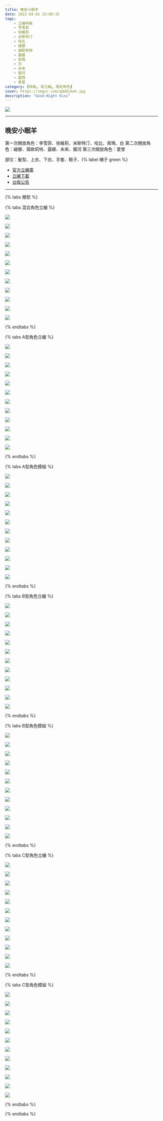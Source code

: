 ```yaml
---
title: 晚安小眠羊
date: 2022-03-01 15:00:15
tags:
    - 立繪時裝
    - 李雪菲
    - 徐維莉
    - 米斯特汀
    - 哈比
    - 緹娜
    - 薇歐莉特
    - 露娜
    - 索瑪
    - 白
    - 未來
    - 銀河
    - 露西
    - 愛里
category: [時裝, 有立繪, 限定角色]
cover: https://imgur.com/qQUOjkwh.jpg
description: "Good-Night Kiss"
---
```


![](https://imgur.com/qQUOjkwh.jpg)

---
## 晚安小眠羊

第一次開放角色：李雪菲、徐維莉、米斯特汀、哈比、索瑪、白
第二次開放角色：緹娜、薇歐莉特、露娜、未來、銀河
第三次開放角色：愛里

部位：髮型、上衣、下衣、手套、鞋子、{% label 帽子 green %}

+ [官方立繪庫](https://www.naddic.co.kr/ko/game/cls/fansitekit)
+ [立繪下載](https://closers.vod.nexoncdn.co.kr/site/fansitekit/Closers_FansiteKit_GNKiss_B2F39F98E930CEA4.zip)
+ [台版公告](https://www.closers.com.tw/news/TCjmHw56)
---
{% tabs 類型 %}
<!-- tab <font color=#6495ED><b>混合立繪</b></font>-->
{% tabs 混合角色立繪 %}
<!-- tab 李雪菲(Seulbi)-->
[![](https://i.imgur.com/JZPDtXQh.jpg)](https://i.imgur.com/JZPDtXQ.jpg)
<!-- endtab -->
<!-- tab 徐維莉(Yuri)-->
[![](https://i.imgur.com/ceTvK2ch.jpg)](https://i.imgur.com/ceTvK2c.jpg)
<!-- endtab -->
<!-- tab 米斯特汀(Tein)-->
[![](https://i.imgur.com/p0Q9Aioh.jpg)](https://i.imgur.com/p0Q9Aio.jpg)
<!-- endtab -->
<!-- tab 哈比(Harpy)-->
[![](https://i.imgur.com/uWDJIbah.jpg)](https://i.imgur.com/uWDJIba.jpg)
<!-- endtab -->
<!-- tab 緹娜(Tina)-->
[![](https://i.imgur.com/iricoFPh.png)](https://i.imgur.com/iricoFP.png)
<!-- endtab -->
<!-- tab 薇歐莉特(Violet)-->
[![](https://i.imgur.com/nHrPd7fh.png)](https://i.imgur.com/nHrPd7f.png)
<!-- endtab -->
<!-- tab 露娜(Luna)-->
[![](https://i.imgur.com/DzEzUejh.png)](https://i.imgur.com/DzEzUej.png)
<!-- endtab -->
<!-- tab 索瑪(Soma)-->
[![](https://i.imgur.com/10c190Yh.jpg)](https://i.imgur.com/10c190Y.jpg)
<!-- endtab -->
<!-- tab 白(Bai)-->
[![](https://i.imgur.com/Z1EqUwrh.jpg)](https://i.imgur.com/Z1EqUwr.jpg)
<!-- endtab -->
<!-- tab 未來(Mirae)-->
[![](https://i.imgur.com/37B21h8h.png)](https://i.imgur.com/37B21h8.png)
<!-- endtab -->
<!-- tab 銀河(Eunha)-->
[![](https://i.imgur.com/wNbWjwEh.png)](https://i.imgur.com/wNbWjwE.png)
<!-- endtab -->
<!-- tab 愛里(Aeri)-->
[![](https://imgur.com/p8JAWzTh.png)](https://imgur.com/p8JAWzT.png)
<!-- endtab -->
{% endtabs %}
<!-- endtab -->

<!-- tab <font color=#DE3163><b>立繪A型</b></font>-->
{% tabs A型角色立繪 %}
<!-- tab 李雪菲(Seulbi)-->
[![](https://i.imgur.com/ekCBFtRh.jpg)](https://i.imgur.com/ekCBFtR.jpg)
<!-- endtab -->
<!-- tab 徐維莉(Yuri)-->
[![](https://i.imgur.com/PAoXAqch.jpg)](https://i.imgur.com/PAoXAqc.jpg)
<!-- endtab -->
<!-- tab 米斯特汀(Tein)-->
[![](https://i.imgur.com/9DQgsenh.jpg)](https://i.imgur.com/9DQgsen.jpg)
<!-- endtab -->
<!-- tab 哈比(Harpy)-->
[![](https://i.imgur.com/nu3F0a8h.jpg)](https://i.imgur.com/nu3F0a8.jpg)
<!-- endtab -->
<!-- tab 緹娜(Tina)-->
[![](https://i.imgur.com/M7rYkxNh.png)](https://i.imgur.com/M7rYkxN.png)
<!-- endtab -->
<!-- tab 薇歐莉特(Violet)-->
[![](https://i.imgur.com/EXHq7LQh.png)](https://i.imgur.com/EXHq7LQ.png)
<!-- endtab -->
<!-- tab 露娜(Luna)-->
[![](https://i.imgur.com/YCZefk8h.png)](https://i.imgur.com/YCZefk8.png)
<!-- endtab -->
<!-- tab 索瑪(Soma)-->
[![](https://i.imgur.com/540uaHUh.jpg)](https://i.imgur.com/540uaHU.jpg)
<!-- endtab -->
<!-- tab 白(Bai)-->
[![](https://i.imgur.com/cyobnWZh.jpg)](https://i.imgur.com/cyobnWZ.jpg)
<!-- endtab -->
<!-- tab 未來(Mirae)-->
[![](https://i.imgur.com/NAsF5uah.png)](https://i.imgur.com/NAsF5ua.png)
<!-- endtab -->
<!-- tab 銀河(Eunha)-->
[![](https://i.imgur.com/bZdYkiBh.png)](https://i.imgur.com/bZdYkiB.png)
<!-- endtab -->
<!-- tab 愛里(Aeri)-->
[![](https://imgur.com/6elaUg2h.png)](https://imgur.com/6elaUg2.png)
<!-- endtab -->
{% endtabs %}
<!-- endtab -->

<!-- tab 模組A型-->
{% tabs A型角色模組 %}
<!-- tab 李雪菲(Seulbi)-->
[![](https://i.imgur.com/Khsj7jW.png)](https://i.imgur.com/Khsj7jW.png)
<!-- endtab -->
<!-- tab 徐維莉(Yuri)-->
[![](https://i.imgur.com/rJYMitr.png)](https://i.imgur.com/rJYMitr.png)
<!-- endtab -->
<!-- tab 米斯特汀(Tein)-->
[![](https://i.imgur.com/Vl7kxgp.png)](https://i.imgur.com/Vl7kxgp.png)
<!-- endtab -->
<!-- tab 哈比(Harpy)-->
[![](https://i.imgur.com/mmPxRcp.png)](https://i.imgur.com/mmPxRcp.png)
<!-- endtab -->
<!-- tab 緹娜(Tina)-->
[![](https://imgur.com/LJMGvNph.png)](https://imgur.com/LJMGvNp.png)
<!-- endtab -->
<!-- tab 薇歐莉特(Violet)-->
[![](https://imgur.com/ofCqkNOh.png)](https://imgur.com/ofCqkNO.png)
<!-- endtab -->
<!-- tab 露娜(Luna)-->
[![](https://imgur.com/dqgVjDgh.png)](https://imgur.com/dqgVjDg.png)
<!-- endtab -->
<!-- tab 索瑪(Soma)-->
[![](https://i.imgur.com/4MP0zEF.png)](https://i.imgur.com/4MP0zEF.png)
<!-- endtab -->
<!-- tab 白(Bai)-->
[![](https://i.imgur.com/hUJgd5S.png)](https://i.imgur.com/hUJgd5S.png)
<!-- endtab -->
<!-- tab 未來(Mirae)-->
[![](https://imgur.com/jHluw9Bh.png)](https://imgur.com/jHluw9B.png)
<!-- endtab -->
<!-- tab 銀河(Eunha)-->
[![](https://imgur.com/y6dI8nih.png)](https://imgur.com/y6dI8ni.png)
<!-- endtab -->
<!-- tab 愛里(Aeri)-->
[![](https://imgur.com/c4EWg4Sh.png)](https://imgur.com/c4EWg4S.png)
<!-- endtab -->
{% endtabs %}
<!-- endtab -->

<!-- tab <font color=#DE3163><b>立繪B型</b></font>-->
{% tabs B型角色立繪 %}
<!-- tab 李雪菲(Seulbi)-->
[![](https://i.imgur.com/RjPp8SZh.jpg)](https://i.imgur.com/RjPp8SZ.jpg)
<!-- endtab -->
<!-- tab 徐維莉(Yuri)-->
[![](https://i.imgur.com/JXlWUGQh.jpg)](https://i.imgur.com/JXlWUGQ.jpg)
<!-- endtab -->
<!-- tab 米斯特汀(Tein)-->
[![](https://i.imgur.com/oC7RJdTh.jpg)](https://i.imgur.com/oC7RJdT.jpg)
<!-- endtab -->
<!-- tab 哈比(Harpy)-->
[![](https://i.imgur.com/h85mK7Rh.jpg)](https://i.imgur.com/h85mK7R.jpg)
<!-- endtab -->
<!-- tab 緹娜(Tina)-->
[![](https://i.imgur.com/YE3GWXJh.png)](https://i.imgur.com/YE3GWXJ.png)
<!-- endtab -->
<!-- tab 薇歐莉特(Violet)-->
[![](https://i.imgur.com/SFIH3Lgh.png)](https://i.imgur.com/SFIH3Lg.png)
<!-- endtab -->
<!-- tab 露娜(Luna)-->
[![](https://i.imgur.com/GI5rewyh.png)](https://i.imgur.com/GI5rewy.png)
<!-- endtab -->
<!-- tab 索瑪(Soma)-->
[![](https://i.imgur.com/1mot6xDh.jpg)](https://i.imgur.com/1mot6xD.jpg)
<!-- endtab -->
<!-- tab 白(Bai)-->
[![](https://i.imgur.com/uCgC9SLh.jpg)](https://i.imgur.com/uCgC9SL.jpg)
<!-- endtab -->
<!-- tab 未來(Mirae)-->
[![](https://i.imgur.com/G6m0761h.png)](https://i.imgur.com/G6m0761.png)
<!-- endtab -->
<!-- tab 銀河(Eunha)-->
[![](https://i.imgur.com/4Xz7p86h.png)](https://i.imgur.com/4Xz7p86.png)
<!-- endtab -->
<!-- tab 愛里(Aeri)-->
[![](https://imgur.com/QhQS3qhh.png)](https://imgur.com/QhQS3qh.png)
<!-- endtab -->
{% endtabs %}
<!-- endtab -->

<!-- tab 模組B型-->
{% tabs B型角色模組 %}
<!-- tab 李雪菲(Seulbi)-->
[![](https://i.imgur.com/IBHUwq8.png)](https://i.imgur.com/IBHUwq8.png)
<!-- endtab -->
<!-- tab 徐維莉(Yuri)-->
[![](https://i.imgur.com/7AIbckr.png)](https://i.imgur.com/7AIbckr.png)
<!-- endtab -->
<!-- tab 米斯特汀(Tein)-->
[![](https://i.imgur.com/qfxFCTv.png)](https://i.imgur.com/qfxFCTv.png)
<!-- endtab -->
<!-- tab 哈比(Harpy)-->
[![](https://i.imgur.com/sdQGOTS.png)](https://i.imgur.com/sdQGOTS.png)
<!-- endtab -->
<!-- tab 緹娜(Tina)-->
[![](https://imgur.com/GekPiISh.png)](https://imgur.com/GekPiIS.png)
<!-- endtab -->
<!-- tab 薇歐莉特(Violet)-->
[![](https://imgur.com/ZSfiuwxh.png)](https://imgur.com/ZSfiuwx.png)
<!-- endtab -->
<!-- tab 露娜(Luna)-->
[![](https://imgur.com/R3ZfL4lh.png)](https://imgur.com/R3ZfL4l.png)
<!-- endtab -->
<!-- tab 索瑪(Soma)-->
[![](https://i.imgur.com/VqrR7Zs.png)](https://i.imgur.com/VqrR7Zs.png)
<!-- endtab -->
<!-- tab 白(Bai)-->
[![](https://i.imgur.com/GepNQgh.png)](https://i.imgur.com/GepNQgh.png)
<!-- endtab -->
<!-- tab 未來(Mirae)-->
[![](https://imgur.com/70eVGgvh.png)](https://imgur.com/70eVGgv.png)
<!-- endtab -->
<!-- tab 銀河(Eunha)-->

[![](https://imgur.com/8ll30GAh.png)](https://imgur.com/8ll30GA.png)
<!-- endtab -->
<!-- tab 愛里(Aeri)-->
[![](https://imgur.com/47bPNHRh.png)](https://imgur.com/47bPNHR.png)
<!-- endtab -->
{% endtabs %}
<!-- endtab -->

<!-- tab <font color=#DE3163><b>立繪C型</b></font>-->
{% tabs C型角色立繪 %}
<!-- tab 李雪菲(Seulbi)-->
[![](https://i.imgur.com/bV28TEBh.jpg)](https://i.imgur.com/bV28TEB.jpg)
<!-- endtab -->
<!-- tab 徐維莉(Yuri)-->
[![](https://i.imgur.com/YwD6L7ph.jpg)](https://i.imgur.com/YwD6L7p.jpg)
<!-- endtab -->
<!-- tab 米斯特汀(Tein)-->
[![](https://i.imgur.com/k19lcKWh.jpg)](https://i.imgur.com/k19lcKW.jpg)
<!-- endtab -->
<!-- tab 哈比(Harpy)-->
[![](https://i.imgur.com/z1ZOBTSh.jpg)](https://i.imgur.com/z1ZOBTS.jpg)
<!-- endtab -->
<!-- tab 緹娜(Tina)-->
[![](https://i.imgur.com/JYHmi3dh.png)](https://i.imgur.com/JYHmi3d.png)
<!-- endtab -->
<!-- tab 薇歐莉特(Violet)-->
[![](https://i.imgur.com/DebAarhh.png)](https://i.imgur.com/DebAarh.png)
<!-- endtab -->
<!-- tab 露娜(Luna)-->
[![](https://i.imgur.com/2Deu5Irh.png)](https://i.imgur.com/2Deu5Ir.png)
<!-- endtab -->
<!-- tab 索瑪(Soma)-->
[![](https://i.imgur.com/ab6GTq3h.jpg)](https://i.imgur.com/ab6GTq3.jpg)
<!-- endtab -->
<!-- tab 白(Bai)-->
[![](https://i.imgur.com/QUcvf8Eh.jpg)](https://i.imgur.com/QUcvf8E.jpg)
<!-- endtab -->
<!-- tab 未來(Mirae)-->
[![](https://i.imgur.com/fFK0rdAh.png)](https://i.imgur.com/fFK0rdA.png)
<!-- endtab -->
<!-- tab 銀河(Eunha)-->
[![](https://i.imgur.com/z2XsGcBh.png)](https://i.imgur.com/z2XsGcB.png)
<!-- endtab -->
<!-- tab 愛里(Aeri)-->
[![](https://imgur.com/VBdZZxdh.png)](https://imgur.com/VBdZZxd.png)
<!-- endtab -->
{% endtabs %}
<!-- endtab -->

<!-- tab 模組C型-->
{% tabs C型角色模組 %}
<!-- tab 李雪菲(Seulbi)-->
[![](https://i.imgur.com/z5bpli8.png)](https://i.imgur.com/z5bpli8.png)
<!-- endtab -->
<!-- tab 徐維莉(Yuri)-->
[![](https://i.imgur.com/25QDfav.png)](https://i.imgur.com/25QDfav.png)
<!-- endtab -->
<!-- tab 米斯特汀(Tein)-->
[![](https://i.imgur.com/SbtkjcI.png)](https://i.imgur.com/SbtkjcI.png)
<!-- endtab -->
<!-- tab 哈比(Harpy)-->
[![](https://i.imgur.com/zuYhrlP.png)](https://i.imgur.com/zuYhrlP.png)
<!-- endtab -->
<!-- tab 緹娜(Tina)-->
[![](https://imgur.com/H1OiAv2h.png)](https://imgur.com/H1OiAv2.png)
<!-- endtab -->
<!-- tab 薇歐莉特(Violet)-->
[![](https://imgur.com/8V87l4th.png)](https://imgur.com/8V87l4t.png)
<!-- endtab -->
<!-- tab 露娜(Luna)-->
[![](https://imgur.com/Vzp2L15h.png)](https://imgur.com/Vzp2L15.png)
<!-- endtab -->
<!-- tab 索瑪(Soma)-->
[![](https://i.imgur.com/wEvnv3E.png)](https://i.imgur.com/wEvnv3E.png)
<!-- endtab -->
<!-- tab 白(Bai)-->
[![](https://i.imgur.com/22HF0e1.png)](https://i.imgur.com/22HF0e1.png)
<!-- endtab -->
<!-- tab 未來(Mirae)-->
[![](https://imgur.com/nQHM8ILh.png)](https://imgur.com/nQHM8IL.png)
<!-- endtab -->
<!-- tab 銀河(Eunha)-->
[![](https://imgur.com/KN5K8q4h.png)](https://imgur.com/KN5K8q4.png)
<!-- endtab -->
<!-- tab 愛里(Aeri)-->
[![](https://imgur.com/QP1SGrwh.png)](https://imgur.com/QP1SGrw.png)
<!-- endtab -->
{% endtabs %}
<!-- endtab -->

{% endtabs %}
